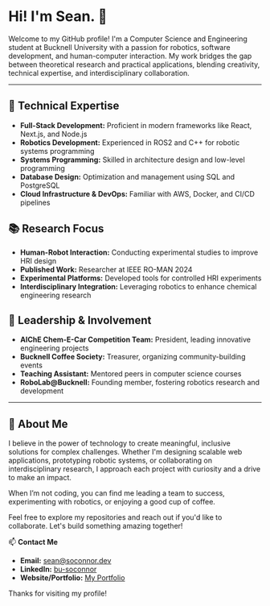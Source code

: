 # Hi! I'm Sean. 👋

Welcome to my GitHub profile! I'm a Computer Science and Engineering student at Bucknell University with a passion for robotics, software development, and human-computer interaction. My work bridges the gap between theoretical research and practical applications, blending creativity, technical expertise, and interdisciplinary collaboration.  

---

## 🚀 **Technical Expertise**  
- **Full-Stack Development:** Proficient in modern frameworks like React, Next.js, and Node.js  
- **Robotics Development:** Experienced in ROS2 and C++ for robotic systems programming  
- **Systems Programming:** Skilled in architecture design and low-level programming  
- **Database Design:** Optimization and management using SQL and PostgreSQL  
- **Cloud Infrastructure & DevOps:** Familiar with AWS, Docker, and CI/CD pipelines  

## 📚 **Research Focus**  
- **Human-Robot Interaction:** Conducting experimental studies to improve HRI design  
- **Published Work:** Researcher at IEEE RO-MAN 2024  
- **Experimental Platforms:** Developed tools for controlled HRI experiments  
- **Interdisciplinary Integration:** Leveraging robotics to enhance chemical engineering research  

## 🌟 **Leadership & Involvement**  
- **AIChE Chem-E-Car Competition Team:** President, leading innovative engineering projects  
- **Bucknell Coffee Society:** Treasurer, organizing community-building events  
- **Teaching Assistant:** Mentored peers in computer science courses  
- **RoboLab@Bucknell:** Founding member, fostering robotics research and development  

---

## 🎯 **About Me**  
I believe in the power of technology to create meaningful, inclusive solutions for complex challenges. Whether I'm designing scalable web applications, prototyping robotic systems, or collaborating on interdisciplinary research, I approach each project with curiosity and a drive to make an impact.  

When I’m not coding, you can find me leading a team to success, experimenting with robotics, or enjoying a good cup of coffee.  

Feel free to explore my repositories and reach out if you'd like to collaborate. Let's build something amazing together!  

📫 **Contact Me**  
- **Email:** [sean@soconnor.dev](mailto:sean@soconnor.dev)  
- **LinkedIn:** [bu-soconnor](https://www.linkedin.com/in/bu-soconnor)  
- **Website/Portfolio:** [My Portfolio](https://www.soconnor.dev)  

Thanks for visiting my profile!
